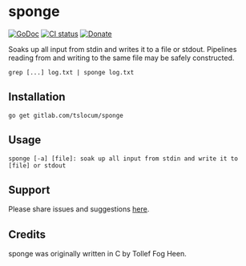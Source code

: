 # sponge
[![GoDoc](https://godoc.org/gitlab.com/tslocum/sponge?status.svg)](https://godoc.org/gitlab.com/tslocum/sponge)
[![CI status](https://gitlab.com/tslocum/sponge/badges/master/pipeline.svg)](https://gitlab.com/tslocum/sponge/commits/master)
[![Donate](https://img.shields.io/liberapay/receives/rocketnine.space.svg?logo=liberapay)](https://liberapay.com/rocketnine.space)

Soaks up all input from stdin and writes it to a file or stdout. Pipelines
reading from and writing to the same file may be safely constructed.

```grep [...] log.txt | sponge log.txt```

## Installation

```go get gitlab.com/tslocum/sponge```

## Usage

```sponge [-a] [file]: soak up all input from stdin and write it to [file] or stdout```

## Support

Please share issues and suggestions [here](https://gitlab.com/tslocum/sponge/issues).

## Credits

sponge was originally written in C by Tollef Fog Heen. 
